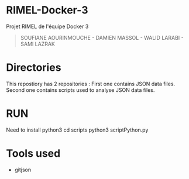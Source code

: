 # RIMEL-Docker-3
Projet RIMEL de l'équipe Docker 3
> SOUFIANE AOURINMOUCHE - DAMIEN MASSOL - WALID LARABI - SAMI LAZRAK

# Directories
This repostiory has 2 repositories :
First one contains JSON data files.
Second one contains scripts used to analyse JSON data files.

# RUN
Need to install python3
cd scripts
python3 scriptPython.py

# Tools used
  * gitjson
